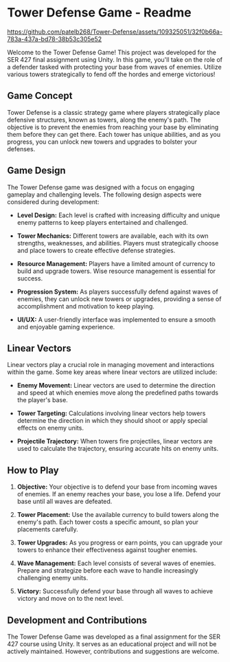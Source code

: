 # Tower Defense Game - Readme

https://github.com/patelb268/Tower-Defense/assets/109325051/32f0b66a-783a-437a-bd78-38b53c305e52


Welcome to the Tower Defense Game! This project was developed for the SER 427 final assignment using Unity. In this game, you'll take on the role of a defender tasked with protecting your base from waves of enemies. Utilize various towers strategically to fend off the hordes and emerge victorious!

## Game Concept
Tower Defense is a classic strategy game where players strategically place defensive structures, known as towers, along the enemy's path. The objective is to prevent the enemies from reaching your base by eliminating them before they can get there. Each tower has unique abilities, and as you progress, you can unlock new towers and upgrades to bolster your defenses.

## Game Design
The Tower Defense game was designed with a focus on engaging gameplay and challenging levels. The following design aspects were considered during development:

- **Level Design:** Each level is crafted with increasing difficulty and unique enemy patterns to keep players entertained and challenged.

- **Tower Mechanics:** Different towers are available, each with its own strengths, weaknesses, and abilities. Players must strategically choose and place towers to create effective defense strategies.

- **Resource Management:** Players have a limited amount of currency to build and upgrade towers. Wise resource management is essential for success.

- **Progression System:** As players successfully defend against waves of enemies, they can unlock new towers or upgrades, providing a sense of accomplishment and motivation to keep playing.

- **UI/UX:** A user-friendly interface was implemented to ensure a smooth and enjoyable gaming experience.

## Linear Vectors
Linear vectors play a crucial role in managing movement and interactions within the game. Some key areas where linear vectors are utilized include:

- **Enemy Movement:** Linear vectors are used to determine the direction and speed at which enemies move along the predefined paths towards the player's base.

- **Tower Targeting:** Calculations involving linear vectors help towers determine the direction in which they should shoot or apply special effects on enemy units.

- **Projectile Trajectory:** When towers fire projectiles, linear vectors are used to calculate the trajectory, ensuring accurate hits on enemy units.

## How to Play
1. **Objective:** Your objective is to defend your base from incoming waves of enemies. If an enemy reaches your base, you lose a life. Defend your base until all waves are defeated.

2. **Tower Placement:** Use the available currency to build towers along the enemy's path. Each tower costs a specific amount, so plan your placements carefully.

3. **Tower Upgrades:** As you progress or earn points, you can upgrade your towers to enhance their effectiveness against tougher enemies.

4. **Wave Management:** Each level consists of several waves of enemies. Prepare and strategize before each wave to handle increasingly challenging enemy units.

5. **Victory:** Successfully defend your base through all waves to achieve victory and move on to the next level.

## Development and Contributions
The Tower Defense Game was developed as a final assignment for the SER 427 course using Unity. It serves as an educational project and will not be actively maintained. However, contributions and suggestions are welcome.
